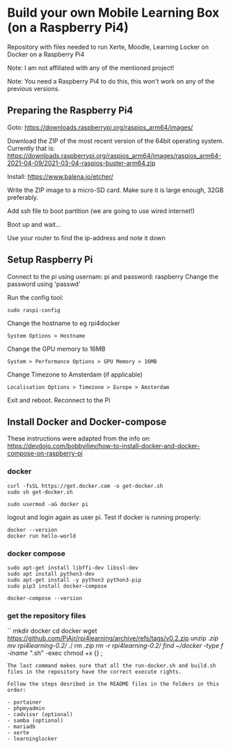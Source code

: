 # Build your own Mobile Learning Box (on a Raspberry Pi4)
Repository with files needed to run Xerte, Moodle, Learning Locker on Docker on a Raspberry Pi4

Note: I am not affiliated with any of the mentioned project!

Note: You need a Raspberry Pi4 to do this, this won't work on any of the previous versions.

## Preparing the Raspberry Pi4
Goto: https://downloads.raspberrypi.org/raspios_arm64/images/

Download the ZIP of the most recent version of the 64bit operating system. Currently that is:
https://downloads.raspberrypi.org/raspios_arm64/images/raspios_arm64-2021-04-09/2021-03-04-raspios-buster-arm64.zip

Install: https://www.balena.io/etcher/

Write the ZIP image to a micro-SD card. Make sure it is large enough, 32GB preferably.

Add ssh file to boot partition (we are going to use wired internet!)

Boot up and wait...

Use your router to find the ip-address and note it down

## Setup Raspberry Pi

Connect to the pi using usernam: pi and password: raspberry
Change the password using 'passwd'

Run the config tool:
```
sudo raspi-config
```

Change the hostname to eg rpi4docker
```
System Options > Hostname
```
Change the GPU memory to 16MB	
```
System > Performance Options > GPU Memory > 16MB
```
Change Timezone to Amsterdam (if applicable)
```
Localisation Options > Timezone > Europe > Amsterdam
```

Exit and reboot. Reconnect to the Pi

## Install Docker and Docker-compose

These instructions were adapted from the info on: https://devdojo.com/bobbyiliev/how-to-install-docker-and-docker-compose-on-raspberry-pi

### docker
```
curl -fsSL https://get.docker.com -o get-docker.sh
sudo sh get-docker.sh

sudo usermod -aG docker pi
```
logout and login again as user pi. Test if docker is running properly:
```
docker --version
docker run hello-world
```
### docker compose
```
sudo apt-get install libffi-dev libssl-dev
sudo apt install python3-dev
sudo apt-get install -y python3 python3-pip
sudo pip3 install docker-compose

docker-compose --version
```
### get the repository files
``
mkdir docker
cd docker
wget https://github.com/PiAir/rpi4learning/archive/refs/tags/v0.2.zip
unzip *.zip
mv rpi4learning-0.2/* ./
rm *.zip
rm -r rpi4learning-0.2/
find ~/docker -type f -iname "*.sh" -exec chmod +x {} \;
```
The last command makes sure that all the run-docker.sh and build.sh files in the repository have the correct execute rights.

Follow the steps desribed in the README files in the folders in this order:

- portainer
- phpmyadmin
- cadvisor (optional)
- samba (optional)
- mariadb
- xerte
- learninglocker
